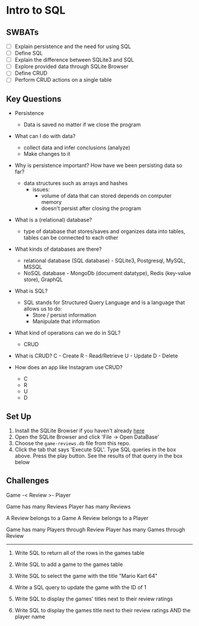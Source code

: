 Intro to SQL
===

## SWBATs

* [ ] Explain persistence and the need for using SQL
* [ ] Define SQL
* [ ] Explain the difference between SQLite3 and SQL
* [ ] Explore provided data through SQLite Browser
* [ ] Define CRUD
* [ ] Perform CRUD actions on a single table

## Key Questions
* Persistence
  - Data is saved no matter if we close the program
  
* What can I do with data?
  - collect data and infer conclusions (analyze)
  - Make changes to it

* Why is persistence important? How have we been persisting data so far?
  - data structures such as arrays and hashes
    - issues: 
      - volume of data that can stored depends on computer memory
      - doesn't persist after closing the program

* What is a (relational) database?
  - type of database that stores/saves and organizes data into tables, tables can be connected to each other

* What kinds of databases are there?
  - relational database (SQL database) - SQLite3, Postgresql, MySQL, MSSQL
  - NoSQL database - MongoDb (document datatype), Redis (key-value store), GraphQL

* What is SQL?
  - SQL stands for Structured Query Language and is a language that allows us to do:
    - Store / persist information
    - Manipulate that information

* What kind of operations can we do in SQL?
  - CRUD

* What is CRUD?
  C - Create 
  R - Read/Retrieve
  U - Update
  D - Delete

* How does an app like Instagram use CRUD?
  - C
  - R
  - U
  - D



## Set Up 

1. Install the SQLite Browser if you haven't already [here](http://sqlitebrowser.org/)
2. Open the SQLite Browser and click 'File -> Open DataBase'
3. Choose the `game-reviews.db` file from this repo. 
4. Click the tab that says 'Execute SQL'. Type SQL queries in the box above. Press the play button. See the results of that query in the box below


## Challenges

Game -< Review >- Player

Game has many Reviews
Player has many Reviews

A Review belongs to a Game
A Review belongs to a Player

Game has many Players through Review
Player has many Games through Review

___

1. Write SQL to return all of the rows in the games table



2. Write SQL to add a game to the games table



3. Write SQL to select the game with the title "Mario Kart 64"



4. Write a SQL query to update the game with the ID of 1



5. Write SQL to display the games' titles next to their review ratings




6. Write SQL to display the games title next to their review ratings AND the player name


